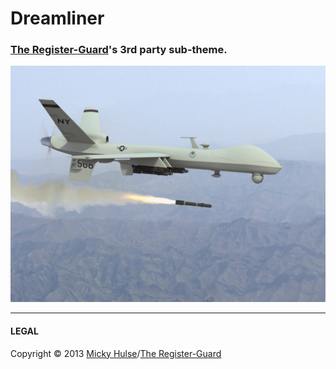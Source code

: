 # Dreamliner

### [The Register-Guard](http://registerguard.com)'s 3rd party sub-theme.

![Dreamliner cockpit](drone.jpg)

---

#### LEGAL

Copyright &copy; 2013 [Micky Hulse](http://hulse.me)/[The Register-Guard](http://www.registerguard.com)
